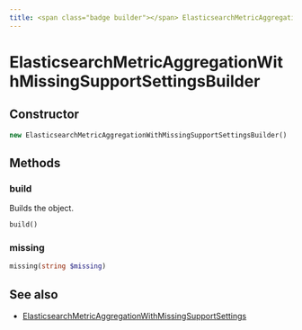 ```yaml
---
title: <span class="badge builder"></span> ElasticsearchMetricAggregationWithMissingSupportSettingsBuilder
---
```

# <span class="badge builder"></span> ElasticsearchMetricAggregationWithMissingSupportSettingsBuilder

## Constructor

```php
new ElasticsearchMetricAggregationWithMissingSupportSettingsBuilder()
```
## Methods

### <span class="badge object-method"></span> build

Builds the object.

```php
build()
```

### <span class="badge object-method"></span> missing

```php
missing(string $missing)
```

## See also

 * <span class="badge object-type-class"></span> [ElasticsearchMetricAggregationWithMissingSupportSettings](./object-ElasticsearchMetricAggregationWithMissingSupportSettings.md)
